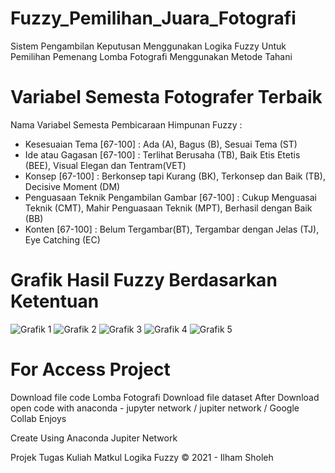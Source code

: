 # Fuzzy_Pemilihan_Juara_Fotografi
Sistem Pengambilan Keputusan Menggunakan Logika Fuzzy Untuk Pemilihan Pemenang Lomba Fotografi Menggunakan Metode Tahani
# Variabel Semesta Fotografer Terbaik

Nama Variabel	Semesta Pembicaraan	Himpunan Fuzzy : 
- Kesesuaian Tema	[67-100] : 
    Ada (A), Bagus (B), Sesuai Tema (ST)
- Ide atau Gagasan 	[67-100] :
    Terlihat Berusaha (TB), Baik Etis Etetis (BEE), Visual Elegan dan Tentram(VET)
- Konsep	[67-100] :
    Berkonsep tapi Kurang (BK), Terkonsep dan Baik (TB), Decisive Moment (DM)
- Penguasaan Teknik Pengambilan Gambar	[67-100] :
    Cukup Menguasai Teknik (CMT), Mahir Penguasaan Teknik (MPT), Berhasil dengan Baik (BB)
- Konten	[67-100] :
    Belum Tergambar(BT), Tergambar dengan Jelas (TJ), Eye Catching (EC)

# Grafik Hasil Fuzzy Berdasarkan Ketentuan
![Grafik 1](https://github.com/SholehUyee/Fuzzy_Pemilihan_Juara_Fotografi/assets/120776794/97edfc0e-37f9-4bb4-b1c8-f2d24754de46)
![Grafik 2](https://github.com/SholehUyee/Fuzzy_Pemilihan_Juara_Fotografi/assets/120776794/4f44a6d7-c7ea-4a32-9876-43ad9d9f447c)
![Grafik 3](https://github.com/SholehUyee/Fuzzy_Pemilihan_Juara_Fotografi/assets/120776794/34197fc8-7623-4533-ba77-62c9a6cb0bc2)
![Grafik 4](https://github.com/SholehUyee/Fuzzy_Pemilihan_Juara_Fotografi/assets/120776794/79de3548-1a19-4110-a9a4-1e7286366c0a)
![Grafik 5](https://github.com/SholehUyee/Fuzzy_Pemilihan_Juara_Fotografi/assets/120776794/291540b8-2e2b-46df-b3bc-98bd25453394)

# For Access Project
Download file code Lomba Fotografi
Download file dataset
After Download open code with anaconda - jupyter network / jupiter network  / Google Collab
Enjoys

Create Using Anaconda Jupiter Network 

Projek Tugas Kuliah Matkul Logika Fuzzy 
© 2021 - Ilham Sholeh
